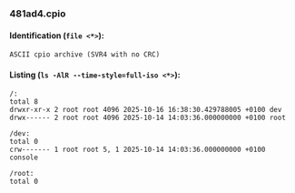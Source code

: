 ### 481ad4.cpio
#### Identification (`file <*>`):
```
ASCII cpio archive (SVR4 with no CRC)
```
#### Listing (`ls -AlR --time-style=full-iso <*>`):
```
/:
total 8
drwxr-xr-x 2 root root 4096 2025-10-16 16:38:30.429788005 +0100 dev
drwx------ 2 root root 4096 2025-10-14 14:03:36.000000000 +0100 root

/dev:
total 0
crw------- 1 root root 5, 1 2025-10-14 14:03:36.000000000 +0100 console

/root:
total 0
```

